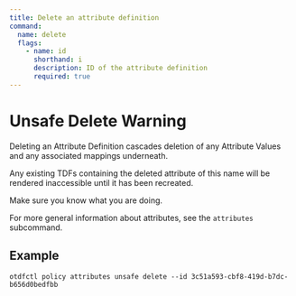 ```yaml
---
title: Delete an attribute definition
command:
  name: delete
  flags:
    - name: id
      shorthand: i
      description: ID of the attribute definition
      required: true
---
```


# Unsafe Delete Warning

Deleting an Attribute Definition cascades deletion of any Attribute Values and any associated mappings underneath.

Any existing TDFs containing the deleted attribute of this name will be rendered inaccessible until it has been recreated.

Make sure you know what you are doing.

For more general information about attributes, see the `attributes` subcommand.

## Example

```shell
otdfctl policy attributes unsafe delete --id 3c51a593-cbf8-419d-b7dc-b656d0bedfbb
```
